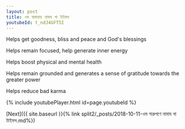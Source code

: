 ```yaml
---
layout: post
title: ওম যামানায় নামায গা টাইমস
youtubeId: t_ndJ4GFT5I
---
```

 
 
Helps get goodness, bliss and peace and God's blessings
 
Helps remain focused, help generate inner energy 
 
Helps boost physical and mental health 
 
Helps remain grounded and generates a sense of gratitude towards the greater power 
 
Helps reduce bad karma
 
 
 
 


{% include youtubePlayer.html id=page.youtubeId %}
 
[Next]({{ site.baseurl }}{% link  split2/_posts/2018-10-11-ওম শত্রুগণে নামায গা টাইমস.md%})
 
